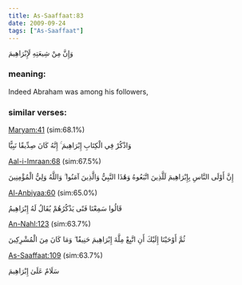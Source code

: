 ```yaml
---
title: As-Saaffaat:83
date: 2009-09-24
tags: ["As-Saaffaat"]
---
```

وَإِنَّ مِنْ شِيعَتِهِ لَإِبْرَاهِيمَ
### meaning: 
Indeed Abraham was among his followers,
### similar verses: 

[Maryam:41](/19/41) (sim:68.1%)

وَاذْكُرْ فِي الْكِتَابِ إِبْرَاهِيمَ ۚ إِنَّهُ كَانَ صِدِّيقًا نَبِيًّا

[Aal-i-Imraan:68](/3/68) (sim:67.5%)

إِنَّ أَوْلَى النَّاسِ بِإِبْرَاهِيمَ لَلَّذِينَ اتَّبَعُوهُ وَهَٰذَا النَّبِيُّ وَالَّذِينَ آمَنُوا ۗ وَاللَّهُ وَلِيُّ الْمُؤْمِنِينَ

[Al-Anbiyaa:60](/21/60) (sim:65.0%)

قَالُوا سَمِعْنَا فَتًى يَذْكُرُهُمْ يُقَالُ لَهُ إِبْرَاهِيمُ

[An-Nahl:123](/16/123) (sim:63.7%)

ثُمَّ أَوْحَيْنَا إِلَيْكَ أَنِ اتَّبِعْ مِلَّةَ إِبْرَاهِيمَ حَنِيفًا ۖ وَمَا كَانَ مِنَ الْمُشْرِكِينَ

[As-Saaffaat:109](/37/109) (sim:63.7%)

سَلَامٌ عَلَىٰ إِبْرَاهِيمَ
